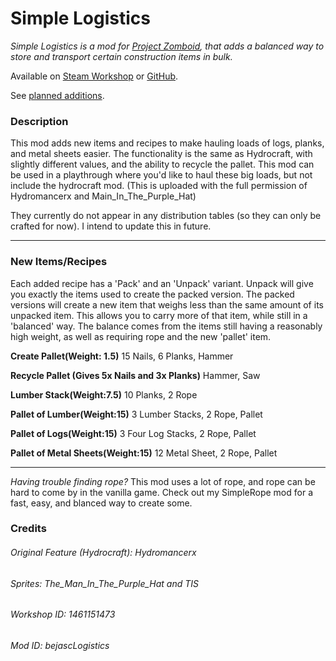 # Simple Logistics

_Simple Logistics is a mod for [Project Zomboid](https://store.steampowered.com/app/108600/Project_Zomboid/), that adds a balanced way to store and transport certain construction items in bulk._

Available on [Steam Workshop](https://steamcommunity.com/sharedfiles/filedetails/?id=1461151473) or [GitHub](https://github.com/Bejasc/Zomboid.SimpleLogistics/releases/latest).

See [planned additions](https://github.com/Bejasc/Zomboid.SimpleLogistics/projects).

### Description

This mod adds new items and recipes to make hauling loads of logs, planks, and metal sheets easier.
The functionality is the same as Hydrocraft, with slightly different values, and the ability to recycle the pallet.
This mod can be used in a playthrough where you'd like to haul these big loads, but not include the hydrocraft mod.
(This is uploaded with the full permission of Hydromancerx and Main_In_The_Purple_Hat)

They currently do not appear in any distribution tables (so they can only be crafted for now).
I intend to update this in future.

---

### New Items/Recipes
Each added recipe has a 'Pack' and an 'Unpack' variant. Unpack will give you exactly the items used to create the packed version.
The packed versions will create a new item that weighs less than the same amount of its unpacked item.
This allows you to carry more of that item, while still in a 'balanced' way.
The balance comes from the items still having a reasonably high weight, as well as requiring rope and the new 'pallet' item.

**Create Pallet(Weight: 1.5)**
15 Nails, 6 Planks, Hammer

**Recycle Pallet (Gives 5x Nails and 3x Planks)**
Hammer, Saw

**Lumber Stack(Weight:7.5)**
10 Planks, 2 Rope

**Pallet of Lumber(Weight:15)**
3 Lumber Stacks, 2 Rope, Pallet

**Pallet of Logs(Weight:15)**
3 Four Log Stacks, 2 Rope, Pallet

**Pallet of Metal Sheets(Weight:15)**
12 Metal Sheet, 2 Rope, Pallet

---

*Having trouble finding rope?*
This mod uses a lot of rope, and rope can be hard to come by in the vanilla game.
Check out my SimpleRope mod for a fast, easy, and blanced way to create some.

### Credits
###### Original Feature (Hydrocraft): Hydromancerx
###### Sprites: The_Man_In_The_Purple_Hat and TIS

###### Workshop ID: 1461151473
###### Mod ID: bejascLogistics
